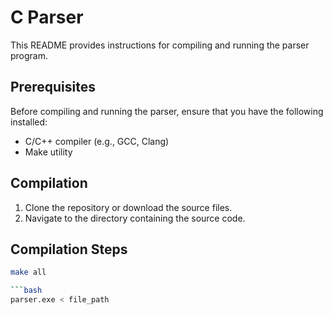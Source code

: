 # C Parser

This README provides instructions for compiling and running the parser program.

## Prerequisites
Before compiling and running the parser, ensure that you have the following installed:
- C/C++ compiler (e.g., GCC, Clang)
- Make utility

## Compilation
1. Clone the repository or download the source files.
2. Navigate to the directory containing the source code.

## Compilation Steps
```bash
make all

```bash
parser.exe < file_path

